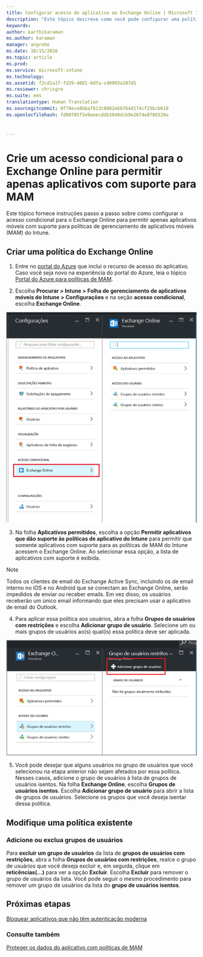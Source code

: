 ```yaml
---
title: Configurar acesso do aplicativo ao Exchange Online | Microsoft Intune
description: "Este tópico descreve como você pode configurar uma política de acesso condicional para aplicativos MAM."
keywords: 
author: karthikaraman
ms.author: karaman
manager: angrobe
ms.date: 10/15/2016
ms.topic: article
ms.prod: 
ms.service: microsoft-intune
ms.technology: 
ms.assetid: f2cd1a1f-fd29-4081-8dfa-c40993a107d5
ms.reviewer: chrisgre
ms.suite: ems
translationtype: Human Translation
ms.sourcegitcommit: 0f78ece8bbaf813c0082e6b764d174cf25bcb618
ms.openlocfilehash: fd00785f5e9eeecddb3840dcb9e2674e8786526e


---
```


# Crie um acesso condicional para o Exchange Online para permitir apenas aplicativos com suporte para MAM
Este tópico fornece instruções passo a passo sobre como configurar o acesso condicional para o Exchange Online para permitir apenas aplicativos móveis com suporte para políticas de gerenciamento de aplicativos móveis (MAM) do Intune.


## Criar uma política do Exchange Online
1.  Entre no [portal do Azure](portal.azure.com) que inclui o recurso de acesso do aplicativo. Caso você seja novo na experiência do portal do Azure, leia o tópico [Portal do Azure para políticas de MAM](azure-portal-for-microsoft-intune-mam-policies.md).

2.  Escolha **Procurar > Intune > Folha de gerenciamento de aplicativos móveis do Intune > Configurações** e na seção **acesso condicional**, escolha **Exchange Online**.

  ![Captura de tela da folha de configurações mostrando a seção acesso condicional com a opção Exchange Online em destaque](../media/mam-ca-settings-exo.png)

3.  Na folha **Aplicativos permitidos**, escolha a opção **Permitir aplicativos que dão suporte às políticas de aplicativo do Intune** para permitir que somente aplicativos com suporte para as políticas de MAM do Intune acessem o Exchange Online. Ao selecionar essa opção, a lista de aplicativos com suporte é exibida.

  >[!NOTE]
  >Todos os clientes de email do Exchange Active Sync, incluindo os de email interno no iOS e no Android que se conectam ao Exchange Online, serão impedidos de enviar ou receber emails. Em vez disso, os usuários receberão um único email informando que eles precisam usar o aplicativo de email do Outlook. 
4.   Para aplicar essa política aos usuários, abra a folha **Grupos de usuários com restrições** e escolha **Adicionar grupo de usuário**. Selecione um ou mais grupos de usuários ao(s) qual(is) essa política deve ser aplicada.

  ![Captura de tela da folha grupos de usuários com restrições com a opção adicionar grupo de usuários em destaque](../media/mam-ca-add-user-group.png)

5.  Você pode desejar que alguns usuários no grupo de usuários que você selecionou na etapa anterior não sejam afetados por essa política. Nesses casos, adicione o grupo de usuários à lista de grupos de usuários isentos. Na folha **Exchange Online**, escolha **Grupos de usuários isentos**. Escolha **Adicionar grupo de usuário** para abrir a lista de grupos de usuários. Selecione os grupos que você deseja isentar dessa política.  

## Modifique uma política existente
### Adicione ou exclua grupos de usuários

Para **excluir um grupo de usuários** da lista de **grupos de usuários com restrições**, abra a folha **Grupos de usuários com restrições**, realce o grupo de usuários que você deseja excluir e, em seguida, clique em **reticências(...)** para ver a opção **Excluir**. Escolha **Excluir** para remover o grupo de usuários da lista. Você pode seguir o mesmo procedimento para remover um grupo de usuários da lista do **grupo de usuários isentos**.


## Próximas etapas
[Bloquear aplicativos que não têm autenticação moderna](block-apps-with-no-modern-authentication.md)
### Consulte também
[Proteger os dados do aplicativo com políticas de MAM](protect-app-data-using-mobile-app-management-policies-with-microsoft-intune.md)



<!--HONumber=Oct16_HO2-->


